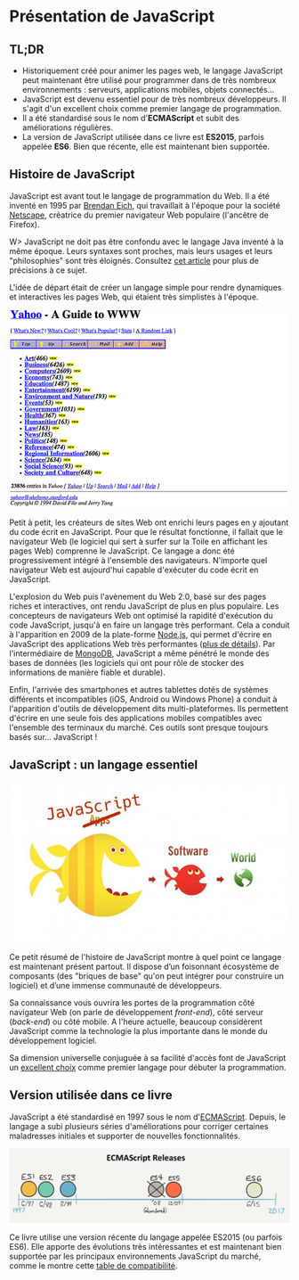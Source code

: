 # Présentation de JavaScript

## TL;DR

* Historiquement créé pour animer les pages web, le langage JavaScript peut maintenant être utilisé pour programmer dans de très nombreux environnements : serveurs, applications mobiles, objets connectés...
* JavaScript est devenu essentiel pour de très nombreux développeurs. Il s'agit d'un excellent choix comme premier langage de programmation.
* Il a été standardisé sous le nom d'**ECMAScript** et subit des améliorations régulières.
* La version de JavaScript utilisée dans ce livre est **ES2015**, parfois appelée **ES6**. Bien que récente, elle est maintenant bien supportée.

## Histoire de JavaScript

JavaScript est avant tout le langage de programmation du Web. Il a été inventé en 1995 par [Brendan Eich](https://fr.wikipedia.org/wiki/Brendan_Eich), qui travaillait à l'époque pour la société [Netscape](https://fr.wikipedia.org/wiki/Netscape_Communications), créatrice du premier navigateur Web populaire (l'ancêtre de Firefox).

W> JavaScript ne doit pas être confondu avec le langage Java inventé à la même époque. Leurs syntaxes sont proches, mais leurs usages et leurs "philosophies" sont très éloignés. Consultez [cet article](http://www.js-attitude.fr/2012/09/17/javascript-n-a-rien-a-voir-avec-java/) pour plus de précisions à ce sujet.

L'idée de départ était de créer un langage simple pour rendre dynamiques et interactives les pages Web, qui étaient très simplistes à l'époque.

![La page d'accueil de Yahoo en 1994](images/yahoo_home_page_1994.jpg)

Petit à petit, les créateurs de sites Web ont enrichi leurs pages en y ajoutant du code écrit en JavaScript. Pour que le résultat fonctionne, il fallait que le navigateur Web (le logiciel qui sert à surfer sur la Toile en affichant les pages Web) comprenne le JavaScript. Ce langage a donc été progressivement intégré à l'ensemble des navigateurs. N'importe quel navigateur Web est aujourd'hui capable d'exécuter du code écrit en JavaScript.

L'explosion du Web puis l'avènement du Web 2.0, basé sur des pages riches et interactives, ont rendu JavaScript de plus en plus populaire. Les concepteurs de navigateurs Web ont optimisé la rapidité d'exécution du code JavaScript, jusqu'à en faire un langage très performant. Cela a conduit à l'apparition en 2009 de la plate-forme [Node.js](https://fr.wikipedia.org/wiki/Node.js), qui permet d'écrire en JavaScript des applications Web très performantes ([plus de détails](https://openclassrooms.com/courses/des-applications-ultra-rapides-avec-node-js/node-js-mais-a-quoi-ca-sert)). Par l'intermédiaire de [MongoDB](https://fr.wikipedia.org/wiki/MongoDB), JavaScript a même pénétré le monde des bases de données (les logiciels qui ont pour rôle de stocker des informations de manière fiable et durable).

Enfin, l'arrivée des smartphones et autres tablettes dotés de systèmes différents et incompatibles (iOS, Android ou Windows Phone) a conduit à l'apparition d'outils de développement dits multi-plateformes. Ils permettent d'écrire en une seule fois des applications mobiles compatibles avec l'ensemble des terminaux du marché. Ces outils sont presque toujours basés sur... JavaScript !

## JavaScript : un langage essentiel

![Extrait d’une présentation de Jon Beebe](images/thus-javascript-is-eating-the-world.jpg)

Ce petit résumé de l'histoire de JavaScript montre à quel point ce langage est maintenant présent partout. Il dispose d’un foisonnant écosystème de composants (des "briques de base" qu'on peut intégrer pour construire un logiciel) et d’une immense communauté de développeurs.

Sa connaissance vous ouvrira les portes de la programmation côté navigateur Web (on parle de développement *front-end*), côté serveur (*back-end*) ou côté mobile. A l'heure actuelle, beaucoup considèrent JavaScript comme la technologie la plus importante dans le monde du développement logiciel.

Sa dimension universelle conjuguée à sa facilité d'accès font de JavaScript un [excellent choix](https://medium.freecodecamp.com/what-programming-language-should-i-learn-first-%CA%87d%C4%B1%C9%B9%C9%94s%C9%90%CA%8C%C9%90%C9%BE-%C9%B9%C7%9D%CA%8Dsu%C9%90-19a33b0a467d#.3yu73z1px) comme premier langage pour débuter la programmation.

## Version utilisée dans ce livre

JavaScript a été standardisé en 1997 sous le nom d'[ECMAScript](https://fr.wikipedia.org/wiki/ECMAScript). Depuis, le langage a subi plusieurs séries d'améliorations pour corriger certaines maladresses initiales et supporter de nouvelles fonctionnalités.

![Chronologie des versions de ECMAScript/JavaScript](images/ECMAScript-releases.png)

Ce livre utilise une version récente du langage appelée ES2015 (ou parfois ES6). Elle apporte des évolutions très intéressantes et est maintenant bien supportée par les principaux environnements JavaScript du marché, comme le montre cette [table de compatibilité](http://kangax.github.io/compat-table/es6/).

